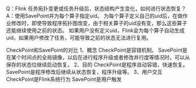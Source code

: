 Q：Flink 任务拓扑变更或任务升级后，状态结构产生变化，如何进行状态恢复？
A：使用SavePoint并为每个算子指定uid。
   为每个算子定义自己的uid后，在做作业修改时，即使导致程序拓扑图改变，由于相关算子的uid没有变，那么这些算子还能继续使用之前的状态。
   如果用户没有定义uid，Flink会为每个算子自动生成uid，如果用户修改了任务，可能导致之前的状态无法进行复用。

CheckPoint和SavePoint的对比
1、概念
   CheckPoint是容错机制。
   SavePoint是在某个时间点的全局镜像，以后在进行程序升级或者修改并行度等情况时，可以从保存的状态位继续启动恢复。
2、目的
   CheckPoint是程序自动容错，快速恢复。
   SavePoint是程序修改后继续从状态恢复，程序升级等。
3、用户交互
   CheckPoint是Flink系统行为
   SavePoint是用户触发